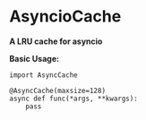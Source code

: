 # AsyncioCache
**A LRU cache for asyncio**

**Basic Usage:**

```from async_lru import AsyncCache
import AsyncCache

@AsyncCache(maxsize=128)
async def func(*args, **kwargs):
    pass
```

